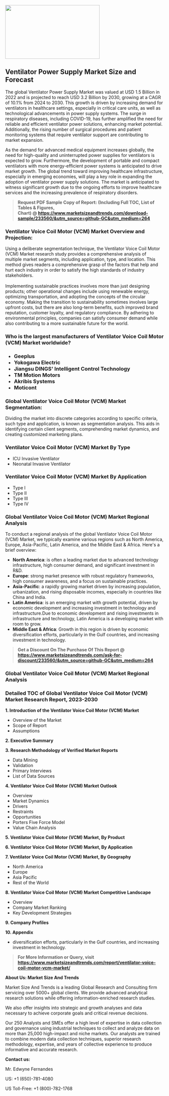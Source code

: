 <p><img class="alignnone size-medium wp-image-20088" src="https://ffe5etoiles.com/wp-content/uploads/2024/12/MST1-300x171.png" alt="" width="300" height="171" /></p><h2>Ventilator Power Supply Market Size and Forecast</h2><p>The global Ventilator Power Supply Market was valued at USD 1.5 Billion in 2022 and is projected to reach USD 3.2 Billion by 2030, growing at a CAGR of 10.1% from 2024 to 2030. This growth is driven by increasing demand for ventilators in healthcare settings, especially in critical care units, as well as technological advancements in power supply systems. The surge in respiratory diseases, including COVID-19, has further amplified the need for reliable and efficient ventilator power solutions, enhancing market potential. Additionally, the rising number of surgical procedures and patient monitoring systems that require ventilator support are contributing to market expansion.</p><p>As the demand for advanced medical equipment increases globally, the need for high-quality and uninterrupted power supplies for ventilators is expected to grow. Furthermore, the development of portable and compact ventilators with more energy-efficient power systems is anticipated to drive market growth. The global trend toward improving healthcare infrastructure, especially in emerging economies, will play a key role in expanding the adoption of ventilator power supply solutions. The market is anticipated to witness significant growth due to the ongoing efforts to improve healthcare services and the increasing prevalence of respiratory disorders.</p></p><blockquote id="" class=""><strong>Request PDF Sample Copy of Report: (Including Full TOC, List of Tables &amp; Figures, Chart)&nbsp;@&nbsp;<strong><a href="https://www.marketsizeandtrends.com/download-sample/233560/&utm_source=github-GC&utm_medium=264" target="_blank">https://www.marketsizeandtrends.com/download-sample/233560/&utm_source=github-GC&utm_medium=264</a></strong></strong></blockquote><h3 id="" class="">Ventilator Voice Coil Motor (VCM) Market&nbsp;Overview and Projection:</h3><p id="" class="">Using a deliberate segmentation technique, the Ventilator Voice Coil Motor (VCM) Market research study provides a comprehensive analysis of multiple market segments, including application, type, and location. This method gives readers a comprehensive grasp of the factors that help and hurt each industry in order to satisfy the high standards of industry stakeholders. <br /> <br />Implementing sustainable practices involves more than just designing products; other operational changes include using renewable energy, optimizing transportation, and adopting the concepts of the circular economy. Making the transition to sustainability sometimes involves large upfront costs, but there are also long-term benefits, such improved brand reputation, customer loyalty, and regulatory compliance. By adhering to environmental principles, companies can satisfy consumer demand while also contributing to a more sustainable future for the world.</p><h3 id="" class="">Who is the largest manufacturers of&nbsp;Ventilator Voice Coil Motor (VCM) Market worldwide?</h3><h3 class=""><p><ul><li>Geeplus </li><li> Yokogawa Electric </li><li> Jiangsu DINGS' Intelligent Control Technology </li><li> TM Motion Motors </li><li> Akribis Systems </li><li> Moticont</li></ul></p></h3><h3 id="" class="">Global&nbsp;Ventilator Voice Coil Motor (VCM) Market Segmentation:</h3><p id="" class="">Dividing the market into discrete categories according to specific criteria, such type and application, is known as segmentation analysis. This aids in identifying certain client segments, comprehending market dynamics, and creating customized marketing plans.</p><h3 id="" class="">Ventilator Voice Coil Motor (VCM) Market&nbsp;By Type</h3><p><p><ul><li>ICU Invasive Ventilator</li><li> Neonatal Invasive Ventilator</p></li></ul></p></p><h3 id="" class="">Ventilator Voice Coil Motor (VCM) Market&nbsp;By Application</h3><p class=""><p><ul><li>Type I</li><li> Type II</li><li> Type III</li><li> Type IV</li></ul></p></p><h3 id="" class="">Global Ventilator Voice Coil Motor (VCM) Market Regional Analysis</h3><p id="" class="">To conduct a regional analysis of the global Ventilator Voice Coil Motor (VCM) Market, we typically examine various regions such as North America, Europe, Asia-Pacific, Latin America, and the Middle East &amp; Africa. Here's a brief overview:</p><ul><li><strong>North America</strong>: is often a leading market due to advanced technology infrastructure, high consumer demand, and significant investment in R&amp;D.</li><li><strong>Europe</strong>: strong market presence with robust regulatory frameworks, high consumer awareness, and a focus on sustainable practices.</li><li><strong>Asia-Pacific</strong>: a rapidly growing market driven by increasing population, urbanization, and rising disposable incomes, especially in countries like China and India.</li><li><strong>Latin America</strong>: is an emerging market with growth potential, driven by economic development and increasing investment in technology and infrastructure.Due to economic development and rising investments in infrastructure and technology, Latin America is a developing market with room to grow.</li><li><strong>Middle East &amp; Africa</strong>: Growth in this region is driven by economic diversification efforts, particularly in the Gulf countries, and increasing investment in technology.</li></ul><blockquote id="" class=""><strong>Get a Discount On The Purchase Of This Report @ <strong><a href="https://www.marketsizeandtrends.com/ask-for-discount/233560/&utm_source=github-GC&utm_medium=264" target="_blank">https://www.marketsizeandtrends.com/ask-for-discount/233560/&utm_source=github-GC&utm_medium=264</a></strong></strong></blockquote><h3 id="" class="">Global Ventilator Voice Coil Motor (VCM) Market Regional Analysis</h3><h3 id="" class="">Detailed TOC of Global Ventilator Voice Coil Motor (VCM) Market Research Report, 2023-2030</h3><p id="" class=""><strong>1. Introduction of the Ventilator Voice Coil Motor (VCM) Market</strong></p><ul><li>Overview of the Market</li><li>Scope of Report</li><li>Assumptions</li></ul><p id="" class=""><strong>2. Executive Summary</strong></p><p id="" class=""><strong>3. Research Methodology of Verified Market Reports</strong></p><ul><li>Data Mining</li><li>Validation</li><li>Primary Interviews</li><li>List of Data Sources</li></ul><p id="" class=""><strong>4. Ventilator Voice Coil Motor (VCM) Market Outlook</strong></p><ul><li>Overview</li><li>Market Dynamics</li><li>Drivers</li><li>Restraints</li><li>Opportunities</li><li>Porters Five Force Model</li><li>Value Chain Analysis</li></ul><p id="" class=""><strong>5. Ventilator Voice Coil Motor (VCM) Market, By Product</strong></p><p id="" class=""><strong>6. Ventilator Voice Coil Motor (VCM) Market, By Application</strong></p><p id="" class=""><strong>7. Ventilator Voice Coil Motor (VCM) Market, By Geography</strong></p><ul><li>North America</li><li>Europe</li><li>Asia Pacific</li><li>Rest of the World</li></ul><p id="" class=""><strong>8. Ventilator Voice Coil Motor (VCM) Market Competitive Landscape</strong></p><ul><li>Overview</li><li>Company Market Ranking</li><li>Key Development Strategies</li></ul><p id="" class=""><strong>9. Company Profiles</strong></p><p id="" class=""><strong>10. Appendix</strong></p><ul><li>diversification efforts, particularly in the Gulf countries, and increasing investment in technology.</li></ul><blockquote id="" class=""><strong>For More Information or Query, visit <strong><strong><a href="https://www.marketsizeandtrends.com/report/ventilator-voice-coil-motor-vcm-market/" target="_blank">https://www.marketsizeandtrends.com/report/ventilator-voice-coil-motor-vcm-market/</a></strong></strong></strong></blockquote><p id="" class=""><strong>About Us: Market Size And Trends</strong></p><p id="" class="">Market Size And Trends is a leading Global Research and Consulting firm servicing over 5000+ global clients. We provide advanced analytical research solutions while offering information-enriched research studies.</p><p id="" class="">We also offer insights into strategic and growth analyses and data necessary to achieve corporate goals and critical revenue decisions.</p><p id="" class="">Our 250 Analysts and SMEs offer a high level of expertise in data collection and governance using industrial techniques to collect and analyze data on more than 25,000 high-impact and niche markets. Our analysts are trained to combine modern data collection techniques, superior research methodology, expertise, and years of collective experience to produce informative and accurate research.</p><p id="" class=""><strong>Contact us:</strong></p><p id="" class="">Mr. Edwyne Fernandes</p><p id="" class="">US: +1 (650)-781-4080</p><p id="" class="">US Toll-Free: +1 (800)-782-1768</p>
